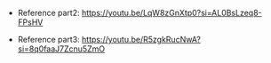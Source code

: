 - Reference part2: https://youtu.be/LqW8zGnXtp0?si=AL0BsLzeq8-FPsHV

- Reference part3: https://youtu.be/R5zgkRucNwA?si=8q0faaJ7Zcnu5ZmO
